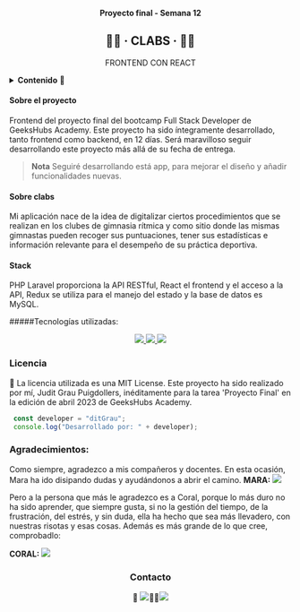 __<p align="center">Proyecto final - Semana 12</p>__
<h2 align="center">🤸‍♀️ · CLABS · 🤸‍♀️</h2>
<p align="center">FRONTEND CON REACT</p>

<details>
  <summary><b>Contenido</b> 📝</summary>
  <ol>
     <li><a href="#sobre-el-proyecto">Sobre el proyecto</a></li>
    <li><a href="#sobre-clabs">Sobre clabs</a></li>
    <li><a href="#stack">Stack</a></li>
    <li><a href="#objetivospersonales">Objetivos personales</a></li>
    <li><a href="#funcionalidades">Funcionalidades</a></li>
    <li><a href="#pequeñapresentaciondefuncionalidad">Pequeña presentación de funcionalidad</a></li>
    <li><a href="#licencia">Licencia</a></li>
    <li><a href="#agradecimientos">Agradecimientos</a></li>
    <li><a href="#contacto">Contacto</a></li>
  </ol>
</details>


#### Sobre el proyecto
Frontend del proyecto final del bootcamp Full Stack Developer de GeeksHubs Academy.
Este proyecto ha sido íntegramente desarrollado, tanto frontend como backend, en 12 días. Será maravilloso seguir desarrollando este proyecto más allá de su fecha de entrega.

> **Nota**
> Seguiré desarrollando está app, para mejorar el diseño y añadir funcionalidades nuevas.

#### Sobre clabs
Mi aplicación nace de la idea de digitalizar ciertos procedimientos que se realizan en los clubes de gimnasia rítmica y como sitio donde las mismas gimnastas pueden recoger sus puntuaciones, tener sus estadísticas e información relevante para el desempeño de su práctica deportiva.

#### Stack

PHP Laravel proporciona la API RESTful, React el frontend y el acceso a la API, Redux se utiliza para el manejo del estado y la base de datos es MySQL.

#####Tecnologías utilizadas:
<div align="center">
<a href="/">
    <img src= "https://img.shields.io/badge/react-%23E34F26.svg?style=for-the-badge&logo=react&logoColor=white"/>
</a>
<a href="/">
    <img src= "https://img.shields.io/badge/redux-%23777BB4.svg?style=for-the-badge&logo=redux&logoColor=white"/>
</a><a href="/">
    <img src= "https://img.shields.io/badge/bootstrap-%23323330.svg?style=for-the-badge&logo=bootstrap&logoColor=white"/>
</a>
</div>

### Licencia
📝 La licencia utilizada es una MIT License. Este proyecto ha sido realizado por mí, Judit Grau Puigdollers, inéditamente para la tarea 'Proyecto Final' en la edición de abril 2023 de GeeksHubs Academy.

``` js
 const developer = "ditGrau";
 console.log("Desarrollado por: " + developer);
```  

### Agradecimientos:

Como siempre, agradezco a mis compañeros y docentes. En esta ocasión, Mara ha ido disipando dudas y ayudándonos a abrir el camino.
**MARA:** <a href="https://github.com/MaraScampini" target="_blank"><img src="https://img.shields.io/badge/github-24292F?style=for-the-badge&logo=github&logoColor=lime" target="_blank"></a> 

Pero a la persona que más le agradezco es a Coral, porque lo más duro no ha sido aprender, que siempre gusta, si no la gestión del tiempo, de la frustración, del estrés, y sin duda, ella ha hecho que sea más llevadero, con nuestras risotas y esas cosas. 
Además es más grande de lo que cree, comprobadlo: 

**CORAL:**  <a href="https://github.com/Coral-JM" target="_blank"><img src="https://img.shields.io/badge/github-24292F?style=for-the-badge&logo=github&logoColor=lime" target="_blank"></a> 

<h3 align="center">Contacto</h3>

<div align="center">
 📩 <a href = "mailto:juditgraup@gmail.com"><img src="https://img.shields.io/badge/Gmail-C6362C?style=for-the-badge&logo=gmail&logoColor=white" target="_blank"></a>👋🏼<a href="https://www.linkedin.com/in/linkedinUser/" target="_blank"><img src="https://img.shields.io/badge/-LinkedIn-%230077B5?style=for-the-badge&logo=linkedin&logoColor=white" target="_blank"></a> 
</p>
</div>


